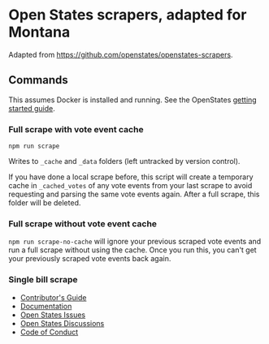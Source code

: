 # Open States scrapers, adapted for Montana

Adapted from https://github.com/openstates/openstates-scrapers.

## Commands

This assumes Docker is installed and running. See the OpenStates [getting started guide](https://docs.openstates.org/en/latest/contributing/getting-started.html).

### Full scrape with vote event cache
```npm run scrape```

Writes to `_cache` and `_data` folders (left untracked by version control). 

If you have done a local scrape before, this script will create a temporary cache in `_cached_votes` of any vote events 
from your last scrape to avoid requesting and parsing the same vote events again. After a full scrape, this folder will be deleted.

### Full scrape without vote event cache
```npm run scrape-no-cache``` will ignore your previous scraped vote events and run a full scrape without using the cache. 
Once you run this, you can't get your previously scraped vote events back again.

### Single bill scrape
* [Contributor's Guide](https://docs.openstates.org/en/latest/contributing/getting-started.html)
* [Documentation](https://docs.openstates.org/en/latest/contributing/scrapers.html)
* [Open States Issues](https://github.com/openstates/issues/issues)
* [Open States Discussions](https://github.com/openstates/issues/discussions)
* [Code of Conduct](https://docs.openstates.org/en/latest/contributing/code-of-conduct.html)

